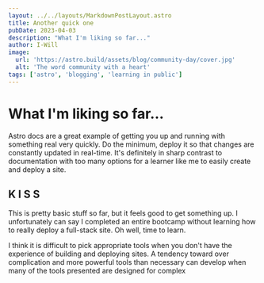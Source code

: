 ```yaml
---
layout: ../../layouts/MarkdownPostLayout.astro
title: Another quick one
pubDate: 2023-04-03
description: "What I'm liking so far..."
author: I-Will
image:
  url: 'https://astro.build/assets/blog/community-day/cover.jpg'
  alt: 'The word community with a heart'
tags: ['astro', 'blogging', 'learning in public']
---
```


# What I'm liking so far...

Astro docs are a great example of getting you up and running with something real very quickly. Do the minimum, deploy it so that changes are constantly updated in real-time. It's definitely in sharp contrast to documentation with too many options for a learner like me to easily create and deploy a site.

## K I S S

This is pretty basic stuff so far, but it feels good to get something up. I unfortunately can say I completed an entire bootcamp without learning how to really deploy a full-stack site. Oh well, time to learn.

I think it is difficult to pick appropriate tools when you don't have the experience of building and deploying sites. A tendency toward over complication and more powerful tools than necessary can develop when many of the tools presented are designed for complex
